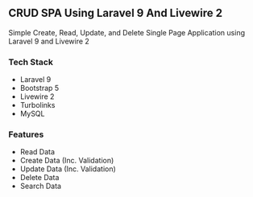 ## CRUD SPA Using Laravel 9 And Livewire 2

Simple Create, Read, Update, and Delete Single Page Application using Laravel 9 and Livewire 2

### Tech Stack

- Laravel 9
- Bootstrap 5
- Livewire 2
- Turbolinks
- MySQL

### Features

- Read Data
- Create Data (Inc. Validation)
- Update Data (Inc. Validation)
- Delete Data 
- Search Data 